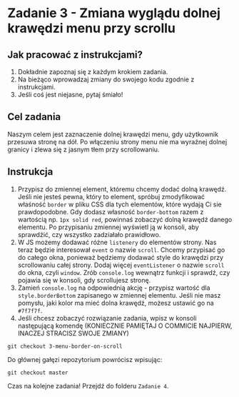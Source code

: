# Zadanie 3 - Zmiana wyglądu dolnej krawędzi menu przy scrollu

## Jak pracować z instrukcjami?

1. Dokładnie zapoznaj się z każdym krokiem zadania.
2. Na bieżąco wprowadzaj zmiany do swojego kodu zgodnie z instrukcjami.
3. Jeśli coś jest niejasne, pytaj śmiało!

## Cel zadania

Naszym celem jest zaznaczenie dolnej krawędzi menu, gdy użytkownik przesuwa stronę na dół. Po włączeniu strony menu nie ma wyraźnej dolnej granicy i zlewa się z jasnym tłem przy scrollowaniu.

## Instrukcja

1. Przypisz do zmiennej element, któremu chcemy dodać dolną krawędź. Jeśli nie jesteś pewna, który to element, spróbuj zmodyfikować właśność `border` w pliku CSS dla tych elementów, które wydają Ci sie prawdopodobne. Gdy dodasz własność `border-bottom` razem z wartością np. `1px solid red`, powinnaś zobaczyć dolną krawędź danego elementu. Po przypisaniu zmiennej wyświetl ją w konsoli, aby sprawdźić, czy wszystko zadziałało prawidłowo.
2. W JS możemy dodawać różne `listenery` do elementów strony. Nas teraz będzie interesował `event` o nazwie `scroll`. Chcemy przypisać go do całego okna, ponieważ będziemy dodawać style do krawędzi przy scrollowaniu całej strony. Dodaj więcej `eventListener` o nazwie `scroll` do okna, czyli `window`. Zrób `console.log` wewnątrz funkcji i sprawdź, czy pojawia się w konsoli, gdy scrollujesz stronę.
3. Zamień `console.log` na odpowiednią akcję - przypisz wartość dla `style.borderBottom` zapisanego w zmiennej elementu. Jeśli nie masz pomysłu, jaki kolor ma mieć dolna krawędź, możesz ustawić go na `#7f7f7f`.
4. Jeśli chcesz zobaczyć rozwiązanie zadania, wpisz w konsoli następującą komendę (KONIECZNIE PAMIĘTAJ O COMMICIE NAJPIERW, INACZEJ STRACISZ SWOJE ZMIANY)
```
git checkout 3-menu-border-on-scroll
```
Do głównej gałęzi repozytorium powrócisz wpisując:
```
git checkout master
```
Czas na kolejne zadania! Przejdź do folderu `Zadanie 4`.
